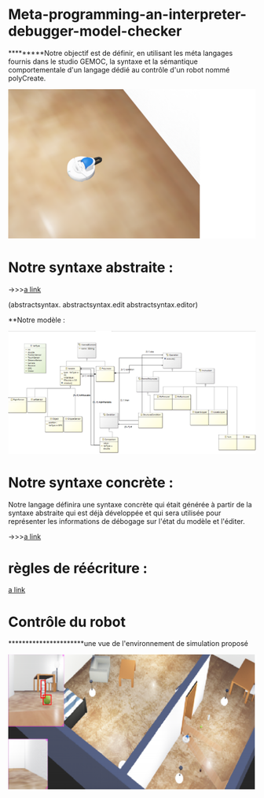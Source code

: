 # Meta-programming-an-interpreter-debugger-model-checker

*********Notre objectif est de définir, en utilisant les méta langages fournis dans le studio GEMOC, la syntaxe et la sémantique comportementale d'un langage dédié au contrôle d'un robot nommé polyCreate. 

![](https://github.com/ramicherif/Meta-programming-an-interpreter-debugger-model-checker/blob/main/PolyCreate.png)

# Notre syntaxe abstraite :
->>>[a link](https://github.com/ramicherif/Meta-programming-an-interpreter-debugger-model-checker/tree/main/fr.unice.polytech.si5.polycreate.abstractsyntax)

(abstractsyntax. 
abstractsyntax.edit 
abstractsyntax.editor)

**Notre modèle :

![](https://github.com/ramicherif/Meta-programming-an-interpreter-debugger-model-checker/blob/main/Model.png)


# Notre syntaxe concrète :
Notre langage définira une syntaxe concrète qui était générée à partir de la syntaxe abstraite qui est déjà développée et qui sera utilisée pour représenter les informations de débogage sur l'état du modèle et l'éditer.

->>>[a link](https://github.com/ramicherif/Meta-programming-an-interpreter-debugger-model-checker/tree/main/fr.unice.polytech.si5.polycreate.concretesyntax)

# règles de réécriture :

[a link](https://github.com/ramicherif/Meta-programming-an-interpreter-debugger-model-checker/tree/main/fr.unice.polytech.si5.polycreate.rewritingrules)

# Contrôle du robot
 
 **********************une vue de l'environnement de simulation proposé 

 ![](https://github.com/ramicherif/Meta-programming-an-interpreter-debugger-model-checker/blob/main/webots.png)

